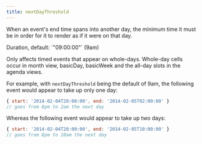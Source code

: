 ```yaml
---
title: nextDayThreshold
---
```


When an event's end time spans into another day, the minimum time it must be in order for it to render as if it were on that day.

<div class='spec' markdown='1'>
Duration, default: `"09:00:00"` (9am)
</div>

Only affects timed events that appear on whole-days. Whole-day cells occur in month view, basicDay, basicWeek and the all-day slots in the agenda views.

For example, with `nextDayThreshold` being the default of 9am, the following event would appear to take up only one day:

```js
{ start: '2014-02-04T20:00:00', end: '2014-02-05T02:00:00' }
// goes from 8pm to 2am the next day
```

Whereas the following event would appear to take up two days:

```js
{ start: '2014-02-04T20:00:00', end: '2014-02-05T10:00:00' }
// goes from 8pm to 10am the next day
```
